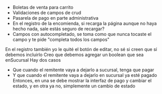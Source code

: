 - Boletas de venta para carrito
- Validaciones de campos de crud
- Pasarela de pago en parte administrativa
- En el registro de la encomienda, si recarga la página aunque no haya hecho nada, sale estás seguro de recargar? 
- Campos con autocompletado, se toma como que nunca tocaste el campo y te pide "completa todos los campos"
<!-- - Por paquete: rótulo , boleta o factura , guía de remisión -->


En el registro también yo le quité el botón de editar, no sé si creen que sí debemos incluirlo
Creo que debemos agregar un boolean que sea enSucursal
Hay dos casos 
- Que cuando el remitente vaya a dejarlo a sucursal, tenga que pagar 
- Y que cuando el remitente vaya a dejarlo en sucursal ya esté pagado
Entonces, en una se debe mostrar la interfaz de pago y cambiar el estado, y en otra ya no, simplemente un cambio de estado
